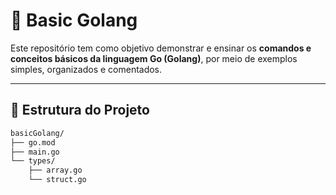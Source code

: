 # 📘 Basic Golang

Este repositório tem como objetivo demonstrar e ensinar os **comandos e conceitos básicos da linguagem Go (Golang)**, por meio de exemplos simples, organizados e comentados.

---

## 📁 Estrutura do Projeto

```bash
basicGolang/
├── go.mod
├── main.go
└── types/
    ├── array.go
    └── struct.go
